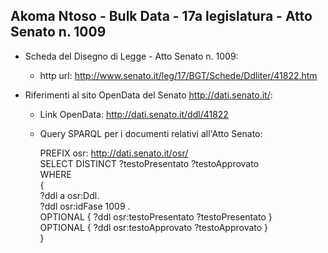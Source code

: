 ## Akoma Ntoso - Bulk Data - 17a legislatura - Atto Senato n. 1009 ##

* Scheda del Disegno di Legge - Atto Senato n. 1009:
	* http url: http://www.senato.it/leg/17/BGT/Schede/Ddliter/41822.htm

* Riferimenti al sito OpenData del Senato http://dati.senato.it/:
	* Link OpenData: http://dati.senato.it/ddl/41822
	* Query SPARQL per i documenti relativi all'Atto Senato:

        PREFIX osr: <http://dati.senato.it/osr/>  
		SELECT DISTINCT ?testoPresentato ?testoApprovato  
		WHERE  
		{  
		    ?ddl a osr:Ddl.  
		    ?ddl osr:idFase 1009 .  
		    OPTIONAL { ?ddl osr:testoPresentato ?testoPresentato }  
		    OPTIONAL { ?ddl osr:testoApprovato ?testoApprovato }  
		}
		